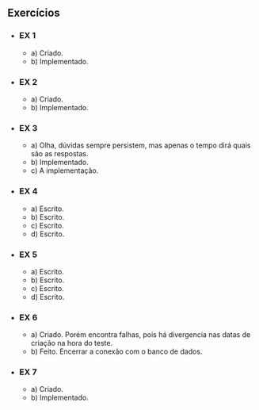 ## Exercícios

- ### EX 1
  - a) Criado.
  - b) Implementado.
- ### EX 2
  - a) Criado.
  - b) Implementado.
- ### EX 3
  - a) Olha, dúvidas sempre persistem, mas apenas o tempo dirá quais são as respostas.
  - b) Implementado.
  - c) A implementação.
- ### EX 4
  - a) Escrito.
  - b) Escrito.
  - c) Escrito.
  - d) Escrito.
- ### EX 5
  - a) Escrito.
  - b) Escrito.
  - c) Escrito.
  - d) Escrito.
- ### EX 6
  - a) Criado. Porém encontra falhas, pois há divergencia nas datas de criação na hora do teste.
  - b) Feito. Encerrar a conexão com o banco de dados.
- ### EX 7
  - a) Criado.
  - b) Implementado.

